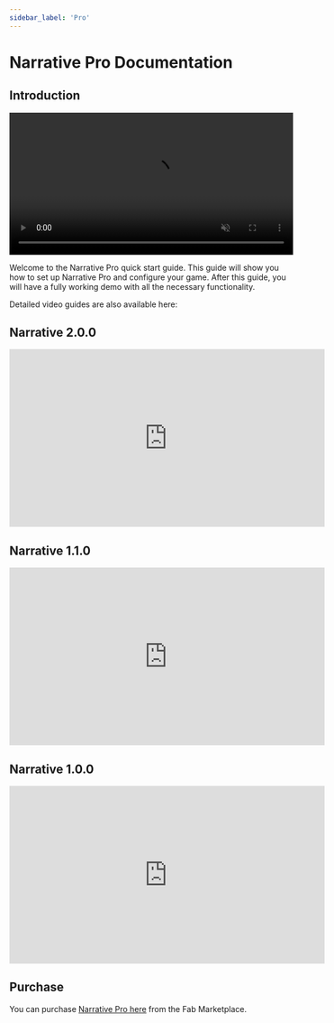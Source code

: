 ```yaml
---
sidebar_label: 'Pro'
---
```


# Narrative Pro Documentation

## Introduction

<video autoPlay muted loop playsinline width="100%">
  <source src="/img/pro/NarrativeProIntroduction.mp4" type="video/mp4"/>
  <source src="/img/pro/NarrativeProIntroduction.mov" type="video/mov"/>
  Your browser does not support the video tag.
</video>

Welcome to the Narrative Pro quick start guide. This guide will show you how to set up Narrative Pro and configure your game. After this guide, you will have a fully working demo with all the necessary functionality.

Detailed video guides are also available here:

## Narrative 2.0.0

<iframe width="560" height="315" src="https://www.youtube.com/embed/zFe0x_4Okr0?si=ggUAVS1N7qQ532Xs" title="YouTube video player" frameborder="0" allow="accelerometer; autoplay; clipboard-write; encrypted-media; gyroscope; picture-in-picture; web-share" referrerpolicy="strict-origin-when-cross-origin" allowfullscreen></iframe>

## Narrative 1.1.0

<iframe width="560" height="315" src="https://www.youtube.com/embed/YqKEb65GONc?si=hHmHWT-06wLNO5YO" title="YouTube video player" frameborder="0" allow="accelerometer; autoplay; clipboard-write; encrypted-media; gyroscope; picture-in-picture; web-share" referrerpolicy="strict-origin-when-cross-origin" allowfullscreen></iframe>

## Narrative 1.0.0

<iframe width="560" height="315" src="https://www.youtube.com/embed/KCAqvnYe7_Y?si=hHmHWT-06wLNO5YO" title="YouTube video player" frameborder="0" allow="accelerometer; autoplay; clipboard-write; encrypted-media; gyroscope; picture-in-picture; web-share" referrerpolicy="strict-origin-when-cross-origin" allowfullscreen></iframe>

## Purchase

You can purchase [Narrative Pro here](https://www.fab.com/listings/954b0610-9c29-4dd6-9900-d3c855b26741) from the Fab Marketplace.

